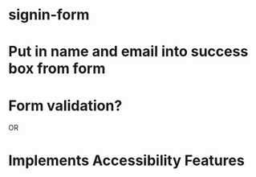 # signin-form
# Put in name and email into success box from form
# Form validation?
OR
# Implements Accessibility Features
